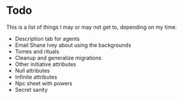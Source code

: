 # Todo
This is a list of things I may or may not get to, depending on my time.

- Description tab for agents
- Email Shane Ivey about using the backgrounds
- Tomes and rituals
- Cleanup and generalize migrations
- Other initiative attributes 
- Null attributes
- Infinite attributes 
- Npc sheet with powers
- Secret sanity 
